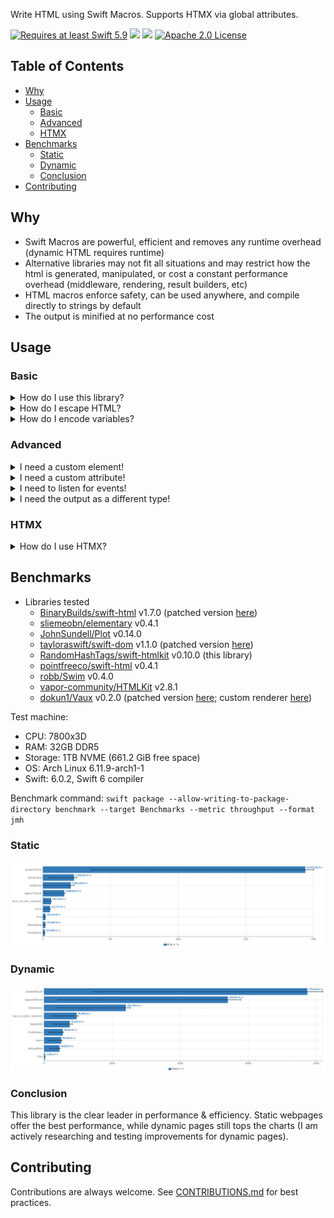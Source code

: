 Write HTML using Swift Macros. Supports HTMX via global attributes.

<a href="https://swift.org"><img src="https://img.shields.io/badge/Swift-5.9+-F05138?style=&logo=swift" alt="Requires at least Swift 5.9"></a> <img src="https://img.shields.io/badge/Platforms-Any-gold"> <a href="https://discord.com/invite/VyuFQUpcUz"><img src="https://img.shields.io/badge/Chat-Discord-7289DA?style=&logo=discord"></a> <a href="https://github.com/RandomHashTags/swift-htmlkit/blob/main/LICENSE"><img src="https://img.shields.io/badge/License-Apache_2.0-blue" alt="Apache 2.0 License"></a>

## Table of Contents

- [Why](#why)
- [Usage](#usage)
  - [Basic](#basic)
  - [Advanced](#advanced)
  - [HTMX](#htmx)
- [Benchmarks](#benchmarks)
  - [Static](#static)
  - [Dynamic](#dynamic)
  - [Conclusion](#conclusion)
- [Contributing](#contributing)

## Why
- Swift Macros are powerful, efficient and removes any runtime overhead (dynamic HTML requires runtime)
- Alternative libraries may not fit all situations and may restrict how the html is generated, manipulated, or cost a constant performance overhead (middleware, rendering, result builders, etc)
- HTML macros enforce safety, can be used anywhere, and compile directly to strings by default
- The output is minified at no performance cost

## Usage

### Basic

<details>
<summary>How do I use this library?</summary>

Use the `#html(encoding:attributes:innerHTML:)` macro. All parameters, for the macro and default HTML elements, are optional by default. The default HTML elements are generated by an internal macro.

#### HTML Macro

```swift

#html(
  encoding: HTMLEncoding = .string,
  attributes: [<global attribute>] = [],
  <element specific attribute>: <element specific attribute value>? = nil,
  _ innerHTML: CustomStringConvertible...
)

```

#### HTMLElement

All default HTML elements conform to the `HTMLElement` protocol and contain their appropriate element attributes. They can be declared when you initialize the element or be changed after initialization by accessing the attribute variable directly.

The default initializer for creating an HTML Element follows this syntax:

```swift

<html element name>(
  attributes: [<global attribute>] = [],
  <element specific attribute>: <value>? = nil,
  _ innerHTML: CustomStringConvertible...
)

```

#### Examples

```swift
// <div class="dark"><p>Macros are beautiful</p></div>
#html(
  div(attributes: [.class(["dark"])],
    p("Macros are beautiful")
  )
)

// <a href="https://github.com/RandomHashTags/litleagues" target="_blank"></a>
#html(
  a(href: "https://github.com/RandomHashTags/litleagues", target: ._blank)
)

// <input id="funny-number" max="420" min="69" name="funny_number" step="1" type="number" value="69">
#html(
  input(
    attributes: [.id("funny-number")],
    max: 420,
    min: 69,
    name: "funny_number",
    step: 1,
    type: .number,
    value: "69"
  )
)

// html example
let test:String = #html(
  html(
    body(
        div(
            attributes: [
                .class(["dark-mode", "row"]),
                .draggable(.false),
                .hidden(.true),
                .inputmode(.email),
                .title("Hey, you're pretty cool")
            ],
            "Random text",
            div(),
            a(
                div(
                    abbr()
                ),
                address()
            ),
            div(),
            button(disabled: true),
            video(autoplay: true, controls: false, preload: .auto, src: "https://github.com/RandomHashTags/litleagues", width: .centimeters(1)),
        )
    )
  )
)
```
</details>

<details>
<summary>How do I escape HTML?</summary>

The compiled output automatically escapes source breaking html characters **known only at compile time**.


You can also use the `#escapeHTML(innerHTML:)` macro to escape data known at compile time.

If you're working with **runtime** data:

- `<string>.escapeHTML(escapeAttributes:)`
  - mutates `self` escaping HTML and, optionally, attribute characters
- `<string>.escapeHTMLAttributes()`
  - mutates `self` escaping only attribute characters
- `<string>.escapingHTML(escapeAttributes:)`
  - returns a copy of `self` escaping HTML and, optionally, attribute characters
- `<string>.escapingHTMLAttributes()`
  - returns a copy of `self` escaping only attribute characters

</details>

<details>
<summary>How do I encode variables?</summary>

Using String Interpolation.

> You will get a compiler warning saying *interpolation may introduce raw HTML*.
> 
> Its up to you whether or not to suppress this warning or escape the HTML at runtime using a method described above.
> 
> Swift HTMLKit tries to [promote](https://github.com/RandomHashTags/swift-htmlkit/blob/94793984763308ef5275dd9f71ea0b5e83fea417/Sources/HTMLKitMacros/HTMLElement.swift#L423) known interpolation at compile time with an equivalent `StaticString` for the best performance. It is currently limited due to macro expansions being sandboxed and lexical contexts/AST not being available for the macro argument types. This means referencing content in an html macro won't get promoted to its expected value. [Read more about this limitation](https://forums.swift.org/t/swift-lexical-lookup-for-referenced-stuff-located-outside-scope-current-file/75776/6).

#### Example

```swift
let string:String = "any string value", integer:Int = -69, float:Float = 3.141592

// ✅ DO
let _:String = #html(p("\(string); \(integer); \(float)"))
let _:String = #html(p("\(string)", "; ", String(describing: integer), "; ", float.description))

let integer_string:String = String(describing: integer), float_string:String = String(describing: float)
let _:String = #html(p(string, "; ", integer_string, "; ", float_string))

// ❌ DON'T; compiler error; compile time value cannot contain interpolation
let _:StaticString = #html(p("\(string); \(integer); \(float)"))
let _:StaticString = #html(p("\(string)", "; ", String(describing: integer), "; ", float.description))
let _:StaticString = #html(p(string, "; ", integer_string, "; ", float_string))

```

</details>

### Advanced

<details>
<summary>I need a custom element!</summary>

Use the default `custom(tag:isVoid:attributes:innerHTML:)` html element.

#### Example

We want to show the [Apple Pay button](https://developer.apple.com/documentation/apple_pay_on_the_web/displaying_apple_pay_buttons_using_javascript#3783424):
```swift
#html(
  custom(
    tag: "apple-pay-button",
    isVoid: false,
    attributes: [
      .custom("buttonstyle", "black"),
      .custom("type", "buy"),
      .custom("locale", "el-GR")
    ]
  )
)
```
becomes
```html
<apple-pay-button buttonstyle="black" type="buy" locale="el-GR"></apple-pay-button>
```

</details>

<details>
<summary>I need a custom attribute!</summary>

Use the `.custom(id:value:)` global attribute.

#### Example

We want to show the [Apple Pay button](https://developer.apple.com/documentation/apple_pay_on_the_web/displaying_apple_pay_buttons_using_javascript#3783424):
```swift
#html(
  custom(
    tag: "apple-pay-button",
    isVoid: false,
    attributes: [
      .custom("buttonstyle", "black"),
      .custom("type", "buy"),
      .custom("locale", "el-GR")
    ]
  )
)
```
becomes
```html
<apple-pay-button buttonstyle="black" type="buy" locale="el-GR"></apple-pay-button>
```

</details>

<details>
<summary>I need to listen for events!</summary>

> <strong>WARNING</strong>
>
> Inline event handlers are an outdated way to handle events.
>
> General consensus considers this \"bad practice\" and you shouldn't mix your HTML and JavaScript.
>
> This remains deprecated to encourage use of other techniques.
>
> Learn more at https://developer.mozilla.org/en-US/docs/Learn/JavaScript/Building_blocks/Events#inline_event_handlers_—_dont_use_these.

Use the `.event(<event type>, "<value>")` global attribute.

#### Example

```swift
#html(
  div(
    attributes: [
      .event(.click, "doThing()"),
      .event(.change, "doAnotherThing()")
    ]
  )
)
```
</details>

<details>
<summary>I need the output as a different type!</summary>

Declare the encoding you want in the `#html` macro.

```swift

#html(
  encoding: HTMLEncoding = .<type>
)

```

[Currently supported types](https://github.com/RandomHashTags/swift-htmlkit/blob/main/Sources/HTMLKitUtilities/HTMLEncoding.swift):
- `string` -> `String`/`StaticString`
- `utf8Bytes` -> `[UInt8]`
- `utf16Bytes` -> `[UInt16]`
- `utf8CString` -> `ContiguousArray<CChar>`
- `foundationData` -> `Foundation.Data`
  - You need to `import Foundation` to use this!
- `byteBuffer` -> `NIOCore.ByteBuffer`
  - You need to `import NIOCore` to use this! Swift HTMLKit does not depend on `swift-nio`!
- `custom("<encoding logic>")` -> A custom type conforming to `CustomStringConvertible`
  - Use `$0` to reference the compiled HTML (as a String without the delimiters)

</details>

### HTMX

<details>

<summary>How do I use HTMX?</summary>

Use the `.htmx(<htmx attribute>)` global attribute. All HTMX 2.0 attributes are supported (including Server Sent Events & Web Sockets).

#### Examples

```swift

// <div hx-boost="true"></div>
var string:StaticString = #html(div(attributes: [.htmx(.boost(.true))]))

// <div hx-get="/test"></div>
string = #html(div(attributes: [.htmx(.get("/test"))]))

// <div hx-on::abort="bruh()"></div>
string = #html(div(attributes: [.htmx(.on(.abort, "bruh()"))]))

// <div hx-on::after-on-load="test()"></div>
string = #html(div(attributes: [.htmx(.on(.afterOnLoad, "test()"))]))

// <div hx-on:click="thing()"></div>
string = #html(div(attributes: [.htmx(.onevent(.click, "thing()"))]))

// <div hx-preserve></div>
string = #html(div(attributes: [.htmx(.preserve(true))]))

// <div sse-connect="/connect"></div>
string = #html(div(attributes: [.htmx(.sse(.connect("/connect")))]))

// <div ws-connect="/chatroom"></div>
string = #html(div(attributes: [.htmx(.ws(.connect("/chatroom")))]))

// <div hx-ext="ws" ws-send></div>
string = #html(div(attributes: [.htmx(.ext("ws")), .htmx(.ws(.send(true)))]))

```

</details>


## Benchmarks

- Libraries tested
  - [BinaryBuilds/swift-html](https://github.com/BinaryBirds/swift-html) v1.7.0 (patched version [here](https://github.com/RandomHashTags/fork-bb-swift-html))
  - [sliemeobn/elementary](https://github.com/sliemeobn/elementary) v0.4.1
  - [JohnSundell/Plot](https://github.com/JohnSundell/Plot) v0.14.0
  - [tayloraswift/swift-dom](https://github.com/tayloraswift/swift-dom) v1.1.0 (patched version [here](https://github.com/RandomHashTags/fork-swift-dom))
  - [RandomHashTags/swift-htmlkit](https://github.com/RandomHashTags/swift-htmlkit) v0.10.0 (this library)
  - [pointfreeco/swift-html](https://github.com/pointfreeco/swift-html) v0.4.1
  - [robb/Swim](https://github.com/robb/Swim) v0.4.0
  - [vapor-community/HTMLKit](https://github.com/vapor-community/HTMLKit) v2.8.1
  - [dokun1/Vaux](https://github.com/dokun1/Vaux) v0.2.0 (patched version [here](https://github.com/RandomHashTags/fork-Vaux); custom renderer [here](https://github.com/RandomHashTags/swift-htmlkit/blob/main/Benchmarks/Benchmarks/Vaux/Vaux.swift))

Test machine:
- CPU: 7800x3D
- RAM: 32GB DDR5
- Storage: 1TB NVME (661.2 GiB free space)
- OS: Arch Linux 6.11.9-arch1-1
- Swift: 6.0.2, Swift 6 compiler

Benchmark command: `swift package --allow-writing-to-package-directory benchmark --target Benchmarks --metric throughput --format jmh`

### Static

<img src="Benchmarks/img/throughput_static.png">

### Dynamic

<img src="Benchmarks/img/throughput_dynamic.png">

### Conclusion

This library is the clear leader in performance & efficiency. Static webpages offer the best performance, while dynamic pages still tops the charts (I am actively researching and testing improvements for dynamic pages).

## Contributing

Contributions are always welcome. See [CONTRIBUTIONS.md](https://github.com/RandomHashTags/swift-htmlkit/blob/main/CONTRIBUTING.md) for best practices.